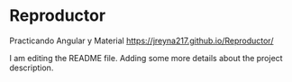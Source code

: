# Reproductor
 Practicando Angular y Material
https://jreyna217.github.io/Reproductor/

I am editing the README file. Adding some more details about the project description.
